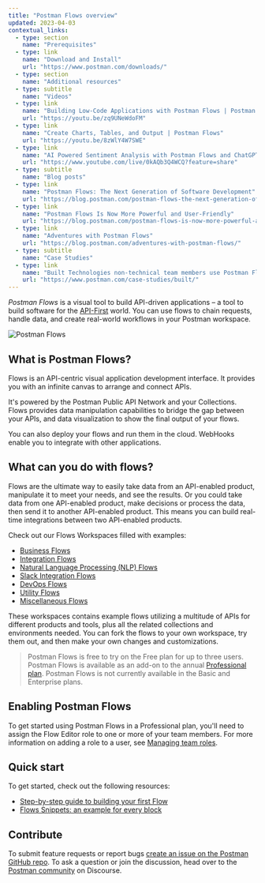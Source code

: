 ```yaml
---
title: "Postman Flows overview"
updated: 2023-04-03
contextual_links:
  - type: section
    name: "Prerequisites"
  - type: link
    name: "Download and Install"
    url: "https://www.postman.com/downloads/"
  - type: section
    name: "Additional resources"
  - type: subtitle
    name: "Videos"
  - type: link
    name: "Building Low-Code Applications with Postman Flows | Postman Intergalactic"
    url: "https://youtu.be/zq9UNeWdoFM"
  - type: link
    name: "Create Charts, Tables, and Output | Postman Flows"
    url: "https://youtu.be/8zWlY4W7SWE"
  - type: link
    name: "AI Powered Sentiment Analysis with Postman Flows and ChatGPT"
    url: "https://www.youtube.com/live/0kAQb3Q4WCQ?feature=share"
  - type: subtitle
    name: "Blog posts"
  - type: link
    name: "Postman Flows: The Next Generation of Software Development"
    url: "https://blog.postman.com/postman-flows-the-next-generation-of-software-development/"
  - type: link
    name: "Postman Flows Is Now More Powerful and User-Friendly"
    url: "https://blog.postman.com/postman-flows-is-now-more-powerful-and-user-friendly/"
  - type: link
    name: "Adventures with Postman Flows"
    url: "https://blog.postman.com/adventures-with-postman-flows/"
  - type: subtitle
    name: "Case Studies"
  - type: link
    name: "Built Technologies non-technical team members use Postman Flows"
    url: "https://www.postman.com/case-studies/built/"
---
```


_Postman Flows_ is a visual tool to build API-driven applications – a tool to build software for the [API-First](https://www.postman.com/api-first/) world. You can use flows to chain requests, handle data, and create real-world workflows in your Postman workspace.

![Postman Flows](https://assets.postman.com/postman-docs/postman-flows-overview.gif)

## What is Postman Flows?

Flows is an API-centric visual application development interface. It provides you with an infinite canvas to arrange and connect APIs.

It's powered by the Postman Public API Network and your Collections. Flows provides data manipulation capabilities to bridge the gap between your APIs, and data visualization to show the final output of your flows.

You can also deploy your flows and run them in the cloud. WebHooks enable you to integrate with other applications.

## What can you do with flows?

Flows are the ultimate way to easily take data from an API-enabled product, manipulate it to meet your needs, and see the results. Or you could take data from one API-enabled product, make decisions or process the data, then send it to another API-enabled product. This means you can build real-time integrations between two API-enabled products.

Check out our Flows Workspaces filled with examples:

* [Business Flows](https://www.postman.com/postman/workspace/business-flows)
* [Integration Flows](https://www.postman.com/postman/workspace/integration-flows)
* [Natural Language Processing (NLP) Flows](https://www.postman.com/postman/workspace/natural-language-processing-nlp-flows)
* [Slack Integration Flows](https://www.postman.com/postman/workspace/slack-integration-flows)
* [DevOps Flows](https://www.postman.com/postman/workspace/devops-flows)
* [Utility Flows](https://www.postman.com/postman/workspace/utility-flows)
* [Miscellaneous Flows](https://www.postman.com/postman/workspace/miscellaneous-flows)

These workspaces contains example flows utilizing a multitude of APIs for different products and tools, plus all the related collections and environments needed. You can fork the flows to your own workspace, try them out, and then make your own changes and customizations.

> Postman Flows is free to try on the Free plan for up to three users. Postman Flows is available as an add-on to the annual [Professional plan](https://www.postman.com/pricing/). Postman Flows is not currently available in the Basic and Enterprise plans.

## Enabling Postman Flows

To get started using Postman Flows in a Professional plan, you'll need to assign the Flow Editor role to one or more of your team members. For more information on adding a role to a user, see [Managing team roles](/docs/administration/managing-your-team/managing-your-team/#managing-team-roles).

## Quick start

To get started, check out the following resources:

* [Step-by-step guide to building your first Flow](/docs/postman-flows/tutorials/building-your-first-flow/)
* [Flows Snippets: an example for every block](https://www.postman.com/postman/workspace/flows-snippets)

## Contribute

To submit feature requests or report bugs [create an issue on the Postman GitHub repo](https://github.com/postmanlabs/postman-app-support/issues). To ask a question or join the discussion, head over to the [Postman community](https://community.postman.com/) on Discourse.
